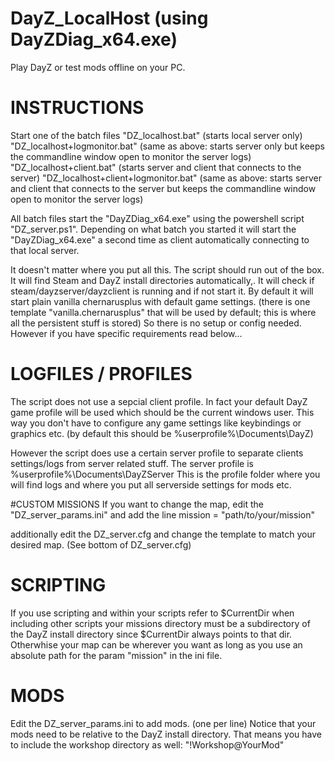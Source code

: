 # DayZ_LocalHost (using DayZDiag_x64.exe)
Play DayZ or test mods offline on your PC.

# INSTRUCTIONS
Start one of the batch files
"DZ_localhost.bat" (starts local server only)
"DZ_localhost+logmonitor.bat" (same as above: starts server only but keeps the commandline window open to monitor the server logs)
"DZ_localhost+client.bat" (starts server and client that connects to the server)
"DZ_localhost+client+logmonitor.bat" (same as above: starts server and client that connects to the server but keeps the commandline window open to monitor the server logs)

All batch files start the "DayZDiag_x64.exe" using the powershell script "DZ_server.ps1".
Depending on what batch you started it will start the "DayZDiag_x64.exe" a second time as client automatically connecting to that local server.

It doesn't matter where you put all this.
The script should run out of the box. 
It will find Steam and DayZ install directories automatically,.
It will check if steam/dayzserver/dayzclient is running and if not start it.
By default it will start plain vanilla chernarusplus with default game settings. (there is one template "vanilla.chernarusplus" that will be used by default; this is where all the persistent stuff is stored)
So there is no setup or config needed.
However if you have specific requirements read below...
 
# LOGFILES / PROFILES
The script does not use a sepcial client profile. 
In fact your default DayZ game profile will be used which should be the current windows user.
This way you don't have to configure any game settings like keybindings or graphics etc.
(by default this should be %userprofile%\Documents\DayZ)
 
However the script does use a certain server profile to separate clients settings/logs from server related stuff.
The server profile is %userprofile%\Documents\DayZServer
This is the profile folder where you will find logs and where you put all serverside settings for mods etc.
 
#CUSTOM MISSIONS
If you want to change the map, edit the "DZ_server_params.ini" and add the line 
mission = "path/to/your/mission"
 
additionally edit the DZ_server.cfg and change the template to match your desired map. 
(See bottom of DZ_server.cfg)
 
# SCRIPTING
If you use scripting and within your scripts refer to $CurrentDir when including other scripts
your missions directory must be a subdirectory of the DayZ install directory 
since $CurrentDir always points to that dir.
Otherwhise your map can be wherever you want as long as you use an absolute path for the param "mission" in the ini file.
 
# MODS
Edit the DZ_server_params.ini to add mods. (one per line)
Notice that your mods need to be relative to the DayZ install directory.
That means you have to include the workshop directory as well: "!Workshop\@YourMod"
